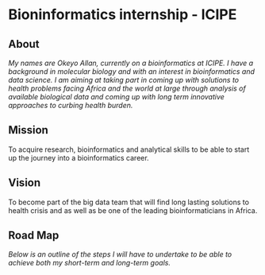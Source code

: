 # Bioninformatics internship - ICIPE    

## About
_My names are Okeyo Allan, currently on a bioinformatics at ICIPE. I have a background in molecular biology and with an interest in bioinformatics and data science. I am aiming at taking part in coming up with solutions to health problems facing Africa and the world at large through analysis of available biological data and coming up with long term  innovative approaches to curbing health burden._    

## Mission
To acquire research, bioinformatics and analytical skills to be able to start up the journey into a bioinformatics career.    

## Vision
To become part of the big data team that will find long lasting solutions to health crisis and as well as be one of the leading bioinformaticians in Africa.    

## Road Map
_Below is an outline of the steps I will have to undertake to be able to achieve both my short-term and long-term goals._    


